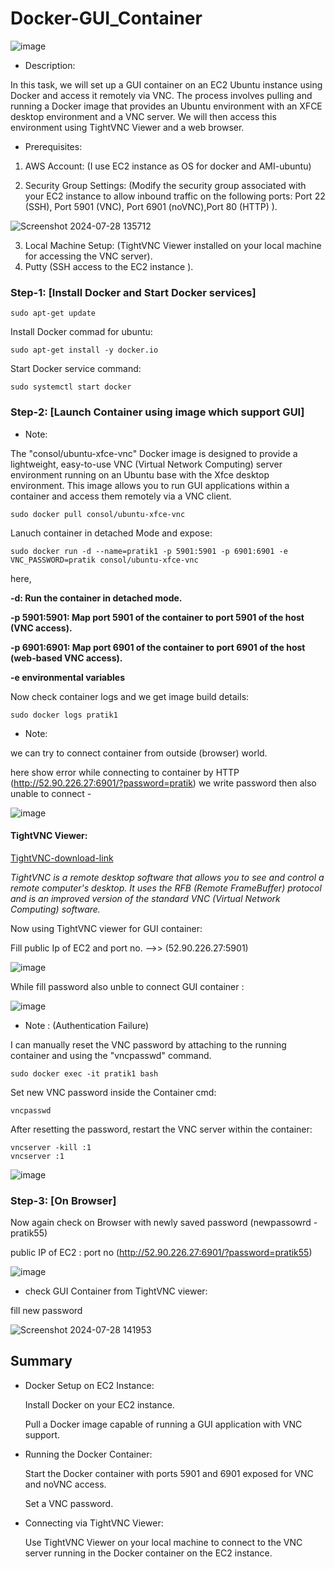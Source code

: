 # Docker-GUI_Container

![image](https://github.com/user-attachments/assets/9a7633b6-6dc7-4a67-b566-2e3f2b47f46e)

- Description:

In this task, we will set up a GUI container on an EC2 Ubuntu instance using Docker and access it remotely via VNC.
The process involves pulling and running a Docker image that provides an Ubuntu environment 
with an XFCE desktop environment and a VNC server. We will then access this environment using TightVNC Viewer and a web browser.
 
- Prerequisites:
 1. AWS Account: (I use EC2 instance as OS for docker and AMI-ubuntu)
    
 2. Security Group Settings:
     (Modify the security group associated with your EC2 instance to allow inbound traffic on the following ports:
     Port 22 (SSH), Port 5901 (VNC), Port 6901 (noVNC),Port 80 (HTTP) ).
    
   ![Screenshot 2024-07-28 135712](https://github.com/user-attachments/assets/c0da6b3b-4739-40a0-9327-c3e490670d37)

 3. Local Machine Setup:
  (TightVNC Viewer installed on your local machine for accessing the VNC server).
 4. Putty (SSH access to the EC2 instance ).


### Step-1: [Install Docker and Start Docker services]
 
    sudo apt-get update
    
Install Docker commad for ubuntu:   

    sudo apt-get install -y docker.io
    
Start Docker service command:

    sudo systemctl start docker 


### Step-2: [Launch Container using image which support GUI]

- Note:
  
 The "consol/ubuntu-xfce-vnc" Docker image is designed to provide a lightweight, easy-to-use VNC (Virtual Network Computing) 
 server environment running on an Ubuntu base with the Xfce desktop environment. This image allows you to run GUI applications 
 within a container and access them remotely via a VNC client.

    sudo docker pull consol/ubuntu-xfce-vnc

Lanuch container in detached Mode and expose:

    sudo docker run -d --name=pratik1 -p 5901:5901 -p 6901:6901 -e VNC_PASSWORD=pratik consol/ubuntu-xfce-vnc

here,
 
 **-d: Run the container in detached mode.**
    
 **-p 5901:5901: Map port 5901 of the container to port 5901 of the host (VNC access).**
    
 **-p 6901:6901: Map port 6901 of the container to port 6901 of the host (web-based VNC access).**

**-e environmental variables** 
    
Now check container logs and we get image build details:

    sudo docker logs pratik1

- Note:
    
we can try to connect container from outside (browser) world.

here show error while connecting to container by HTTP (http://52.90.226.27:6901/?password=pratik) we write password then also unable to connect -

![image](https://github.com/user-attachments/assets/070c9471-cc3c-4b4a-8d72-2ecea5747da7)

#### TightVNC Viewer:
[TightVNC-download-link](https://www.tightvnc.com/download.php)
  
*TightVNC is a remote desktop software that allows you to see and control a remote computer's desktop. It uses the RFB (Remote FrameBuffer) protocol
and is an improved version of the standard VNC (Virtual Network Computing) software.*

Now using TightVNC viewer for GUI container:

Fill public Ip of EC2 and port no. -->> (52.90.226.27:5901)

![image](https://github.com/user-attachments/assets/99d21477-3f4d-4623-a5cd-3ad9783d029a)

While fill password also unble to connect GUI container :

![image](https://github.com/user-attachments/assets/95bf9c5d-c26a-4136-87bd-49982e444545)

- Note : (Authentication Failure)

I can manually reset the VNC password by attaching to the running container and using the "vncpasswd" command.

    sudo docker exec -it pratik1 bash

Set new VNC password inside the Container cmd:

    vncpasswd

After resetting the password, restart the VNC server within the container:

    vncserver -kill :1
    vncserver :1

![image](https://github.com/user-attachments/assets/7373b6c0-08be-4bae-9c53-6a6002dd785c)

### Step-3: [On Browser]
Now again check on Browser with newly saved password (newpassowrd - pratik55)

public IP of EC2 : port no (http://52.90.226.27:6901/?password=pratik55)

![image](https://github.com/user-attachments/assets/ff95071c-e1d4-4279-a63e-a0788b8526f8)


- check GUI Container from TightVNC viewer:

fill new password 

![Screenshot 2024-07-28 141953](https://github.com/user-attachments/assets/b95063a9-2775-44f1-839e-8d143c3545e3)

    
## Summary 

- Docker Setup on EC2 Instance:

  Install Docker on your EC2 instance.
  
  Pull a Docker image capable of running a GUI application with VNC support.
  
- Running the Docker Container:

  Start the Docker container with ports 5901 and 6901 exposed for VNC and noVNC access.
 
  Set a VNC password.
 
- Connecting via TightVNC Viewer:

  Use TightVNC Viewer on your local machine to connect to the VNC server running in the Docker container on the EC2 instance.


